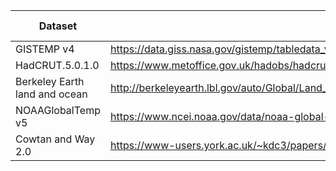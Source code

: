 | Dataset                       | Source                                                                                                                                  | Date accessed |
|-------------------------------|-----------------------------------------------------------------------------------------------------------------------------------------|---------------|
| GISTEMP v4                    | https://data.giss.nasa.gov/gistemp/tabledata_v4/GLB.Ts+dSST.txt                                                                         | 15/05/21      |
| HadCRUT.5.0.1.0               | https://www.metoffice.gov.uk/hadobs/hadcrut5/data/current/analysis/diagnostics/HadCRUT.5.0.1.0.analysis.summary_series.global.annual.nc | 15/05/21      |
| Berkeley Earth land and ocean | http://berkeleyearth.lbl.gov/auto/Global/Land_and_Ocean_summary.txt                                                                     | 15/05/21      |
| NOAAGlobalTemp v5             | https://www.ncei.noaa.gov/data/noaa-global-surface-temperature/v5/access/timeseries/aravg.ann.land_ocean.90S.90N.v5.0.0.202104.asc      | 15/05/21      |
| Cowtan and Way 2.0            | https://www-users.york.ac.uk/~kdc3/papers/coverage2013/had4_krig_annual_v2_0_0.txt                                                      | 15/05/21      |
